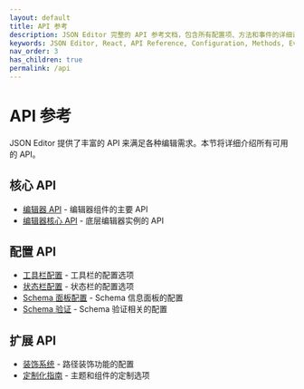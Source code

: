 ```yaml
---
layout: default
title: API 参考
description: JSON Editor 完整的 API 参考文档，包含所有配置项、方法和事件的详细说明
keywords: JSON Editor, React, API Reference, Configuration, Methods, Events
nav_order: 3
has_children: true
permalink: /api
---
```


# API 参考

JSON Editor 提供了丰富的 API 来满足各种编辑需求。本节将详细介绍所有可用的 API。

## 核心 API
- [编辑器 API](./editor.md) - 编辑器组件的主要 API
- [编辑器核心 API](./editor-core.md) - 底层编辑器实例的 API

## 配置 API
- [工具栏配置](./toolbar.md) - 工具栏的配置选项
- [状态栏配置](./statusbar.md) - 状态栏的配置选项
- [Schema 面板配置](./schema-panel.md) - Schema 信息面板的配置
- [Schema 验证](./schema-validation.md) - Schema 验证相关的配置

## 扩展 API
- [装饰系统](./decoration.md) - 路径装饰功能的配置
- [定制化指南](./customization.md) - 主题和组件的定制选项 